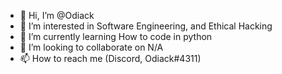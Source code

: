 - 👋 Hi, I’m @Odiack
- 👀 I’m interested in Software Engineering, and Ethical Hacking
- 🌱 I’m currently learning How to code in python
- 💞️ I’m looking to collaborate on N/A
- 📫 How to reach me (Discord, Odiack#4311)

<!---
Odiack/Odiack is a ✨ special ✨ repository because its `README.md` (this file) appears on your GitHub profile.
You can click the Preview link to take a look at your changes.
--->
